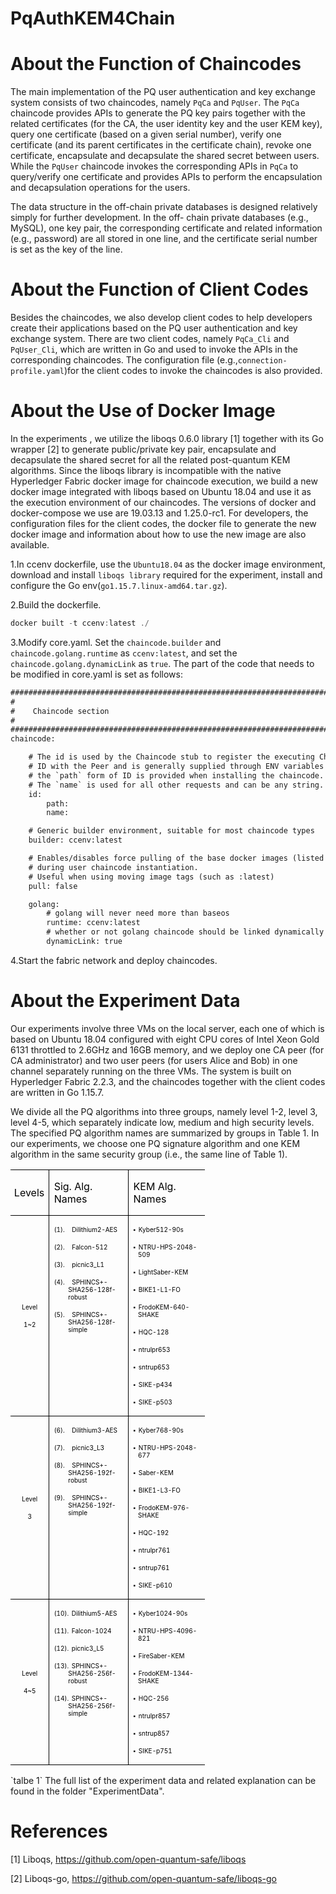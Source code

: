 # PqAuthKEM4Chain
# About the Function of Chaincodes
The main implementation of the PQ user authentication and key
exchange system consists of two chaincodes, namely `PqCa` and
`PqUser`. The `PqCa` chaincode provides
APIs to generate the PQ key pairs together with the related
certificates (for the CA, the user identity key and the user KEM
key), query one certificate (based on a given serial number),
verify one certificate (and its parent certificates in the certificate
chain), revoke one certificate, encapsulate and decapsulate the
shared secret between users. While the `PqUser` chaincode
invokes the corresponding APIs in `PqCa` to query/verify one
certificate and provides APIs to perform the encapsulation and
decapsulation operations for the users.

The data structure in the off-chain private databases is
designed relatively simply for further development. In the off-
chain private databases (e.g., MySQL), one key pair, the
corresponding certificate and related information (e.g., password)
are all stored in one line, and the certificate serial number is set as
the key of the line.

# About the Function of Client Codes
Besides the chaincodes, we also develop client codes to help
developers create their applications based on the PQ user
authentication and key exchange system. 
There are two client codes, namely `PqCa_Cli` and `PqUser_Cli`,
which are written in Go and used to invoke the APIs in the
corresponding chaincodes. The configuration file (e.g.,`connection-profile.yaml`)for the client
codes to invoke the chaincodes is also provided.

# About the Use of Docker Image
In the experiments , we utilize the liboqs 0.6.0 library [1] together with its Go wrapper [2] to generate public/private key pair, encapsulate and decapsulate the shared secret for all the related post-quantum KEM algorithms. Since the liboqs library is incompatible with the
native Hyperledger Fabric docker image for chaincode execution,
we build a new docker image integrated with liboqs based on Ubuntu 18.04 and use it as the execution environment of our
chaincodes. The versions of docker and docker-compose we use
are 19.03.13 and 1.25.0-rc1. For developers, the configuration
files for the client codes, the docker file to generate the new
docker image and information about how to use the new image
are also available.

1.In ccenv dockerfile, use the `Ubuntu18.04` as the docker image environment, download and install `liboqs library` required for the experiment, install and configure the Go env(`go1.15.7.linux-amd64.tar.gz`).

2.Build the dockerfile.

   ```javascript
   docker built -t ccenv:latest ./ 
   ```

3.Modify core.yaml.
Set the `chaincode.builder` and `chaincode.golang.runtime` as `ccenv:latest`, and set the `chaincode.golang.dynamicLink` as `true`. The part of the code that needs to be modified in core.yaml is set as follows:

```html
###############################################################################
#
#    Chaincode section
#
###############################################################################
chaincode:

    # The id is used by the Chaincode stub to register the executing Chaincode
    # ID with the Peer and is generally supplied through ENV variables
    # the `path` form of ID is provided when installing the chaincode.
    # The `name` is used for all other requests and can be any string.
    id:
        path:
        name:

    # Generic builder environment, suitable for most chaincode types
    builder: ccenv:latest

    # Enables/disables force pulling of the base docker images (listed below)
    # during user chaincode instantiation.
    # Useful when using moving image tags (such as :latest)
    pull: false

    golang:
        # golang will never need more than baseos
        runtime: ccenv:latest
        # whether or not golang chaincode should be linked dynamically
        dynamicLink: true
   ```
   
4.Start the fabric network and deploy chaincodes.
 
# About the Experiment Data
Our experiments involve three VMs on the local server, each one of which is based on Ubuntu 18.04 configured with eight CPU cores of Intel Xeon Gold 6131 throttled to 2.6GHz and 16GB memory, and we deploy one CA peer (for CA administrator) and two user peers (for users Alice and Bob) in one channel separately running on the three VMs. The system is built on Hyperledger Fabric 2.2.3, and the chaincodes together with the client codes are written in Go 1.15.7. 

We divide all the PQ algorithms into three groups, namely level 1-2, level 3, level 4-5, which separately indicate low, medium and high security levels. The specified PQ algorithm names are summarized by groups in Table 1. In our experiments, we choose one PQ signature algorithm and one KEM algorithm in the same security group (i.e., the same line of Table 1).
<table class=MsoNormalTable border=1 cellspacing=0 cellpadding=0 width=311
 style='width:232.9pt;border-collapse:collapse;border:none;mso-border-alt:solid windowtext 1.0pt;
 mso-padding-alt:0cm 5.4pt 0cm 5.4pt;mso-border-insideh:1.0pt solid windowtext;
 mso-border-insidev:1.0pt solid windowtext'>
 <thead>
  <tr style='mso-yfti-irow:0;mso-yfti-firstrow:yes;height:12.0pt'>
   <td width=46 style='width:34.45pt;border:solid windowtext 1.0pt;border-left:
   none;padding:0cm 5.4pt 0cm 5.4pt;height:12.0pt'>
   <p class=tablecolhead style='margin-left:3.8pt;mso-para-margin-left:-.11gd;
   text-indent:-4.8pt;mso-char-indent-count:-.6'><span lang=EN-US
   style='color:black;mso-themecolor:text1'>Levels<o:p></o:p></span></p>
   </td>
   <td width=132 style='width:99.25pt;border:solid windowtext 1.0pt;border-left:
   none;mso-border-left-alt:solid windowtext 1.0pt;padding:0cm 5.4pt 0cm 5.4pt;
   height:12.0pt'>
   <p class=tablecolhead><span lang=EN-US style='color:black;mso-themecolor:
   text1'>Sig. Alg. Names<o:p></o:p></span></p>
   </td>
   <td width=132 style='width:99.2pt;border-top:solid windowtext 1.0pt;
   border-left:none;border-bottom:solid windowtext 1.0pt;border-right:none;
   mso-border-left-alt:solid windowtext 1.0pt;padding:0cm 5.4pt 0cm 5.4pt;
   height:12.0pt'>
   <p class=tablecolhead><span lang=EN-US style='color:black;mso-themecolor:
   text1'>KEM Alg. Names<o:p></o:p></span></p>
   </td>
  </tr>
 </thead>
 <tr style='mso-yfti-irow:1;height:19.0pt'>
  <td width=46 style='width:34.45pt;border-top:none;border-left:none;
  border-bottom:solid windowtext 1.0pt;border-right:solid windowtext 1.0pt;
  mso-border-top-alt:solid windowtext 1.0pt;mso-border-top-alt:solid windowtext 1.0pt;
  mso-border-bottom-alt:solid windowtext .5pt;mso-border-right-alt:solid windowtext 1.0pt;
  padding:0cm 5.4pt 0cm 5.4pt;height:19.0pt'>
  <p class=tablecopy align=center style='text-align:center'><span lang=EN-US
  style='font-size:7.5pt;color:black;mso-themecolor:text1'>Level<o:p></o:p></span></p>
  <p class=tablecopy align=center style='text-align:center'><span lang=EN-US
  style='font-size:7.5pt;color:black;mso-themecolor:text1'>1~2</span><span
  lang=EN-US style='font-size:7.5pt;font-family:"Courier New";color:black;
  mso-themecolor:text1'><o:p></o:p></span></p>
  </td>
  <td width=132 valign=top style='width:99.25pt;border-top:none;border-left:
  none;border-bottom:solid windowtext 1.0pt;border-right:solid windowtext 1.0pt;
  mso-border-top-alt:solid windowtext 1.0pt;mso-border-left-alt:solid windowtext 1.0pt;
  mso-border-alt:solid windowtext 1.0pt;mso-border-bottom-alt:solid windowtext .5pt;
  padding:0cm 5.4pt 0cm 5.4pt;height:19.0pt'>
  <p class=tablecopy style='margin-left:17.0pt;text-indent:-17.0pt;mso-list:
  l0 level1 lfo2'><![if !supportLists]><span lang=EN-US style='font-size:7.5pt;
  mso-fareast-font-family:"Times New Roman";color:black;mso-themecolor:text1'><span
  style='mso-list:Ignore'>(1).<span style='font:7.0pt "Times New Roman"'>&nbsp;&nbsp;&nbsp;&nbsp;
  </span></span></span><![endif]><span lang=EN-US style='font-size:7.5pt;
  color:black;mso-themecolor:text1'>Dilithium2-AES<o:p></o:p></span></p>
  <p class=tablecopy style='margin-left:17.0pt;text-indent:-17.0pt;mso-list:
  l0 level1 lfo2'><![if !supportLists]><span lang=EN-US style='font-size:7.5pt;
  mso-fareast-font-family:"Times New Roman";color:black;mso-themecolor:text1'><span
  style='mso-list:Ignore'>(2).<span style='font:7.0pt "Times New Roman"'>&nbsp;&nbsp;&nbsp;&nbsp;
  </span></span></span><![endif]><span lang=EN-US style='font-size:7.5pt;
  color:black;mso-themecolor:text1'>Falcon-512<o:p></o:p></span></p>
  <p class=tablecopy style='margin-left:17.0pt;text-indent:-17.0pt;mso-list:
  l0 level1 lfo2'><![if !supportLists]><span lang=EN-US style='font-size:7.5pt;
  mso-fareast-font-family:"Times New Roman";color:black;mso-themecolor:text1'><span
  style='mso-list:Ignore'>(3).<span style='font:7.0pt "Times New Roman"'>&nbsp;&nbsp;&nbsp;&nbsp;
  </span></span></span><![endif]><span lang=EN-US style='font-size:7.5pt;
  color:black;mso-themecolor:text1'>picnic3_L1<o:p></o:p></span></p>
  <p class=tablecopy style='margin-left:17.0pt;text-indent:-17.0pt;mso-list:
  l0 level1 lfo2'><![if !supportLists]><span lang=EN-US style='font-size:7.5pt;
  mso-fareast-font-family:"Times New Roman";color:black;mso-themecolor:text1'><span
  style='mso-list:Ignore'>(4).<span style='font:7.0pt "Times New Roman"'>&nbsp;&nbsp;&nbsp;&nbsp;
  </span></span></span><![endif]><span lang=EN-US style='font-size:7.5pt;
  color:black;mso-themecolor:text1'>SPHINCS+-SHA256-128f-robust<o:p></o:p></span></p>
  <p class=tablecopy style='margin-left:17.0pt;text-indent:-17.0pt;mso-list:
  l0 level1 lfo2'><![if !supportLists]><span lang=EN-US style='font-size:7.5pt;
  mso-fareast-font-family:"Times New Roman";color:black;mso-themecolor:text1'><span
  style='mso-list:Ignore'>(5).<span style='font:7.0pt "Times New Roman"'>&nbsp;&nbsp;&nbsp;&nbsp;
  </span></span></span><![endif]><span lang=EN-US style='font-size:7.5pt;
  color:black;mso-themecolor:text1'>SPHINCS+-SHA256-128f-simple<o:p></o:p></span></p>
  </td>
  <td width=132 valign=top style='width:99.2pt;border:none;border-bottom:solid windowtext 1.0pt;
  mso-border-top-alt:solid windowtext 1.0pt;mso-border-left-alt:solid windowtext 1.0pt;
  mso-border-top-alt:solid windowtext 1.0pt;mso-border-left-alt:solid windowtext 1.0pt;
  mso-border-bottom-alt:solid windowtext .5pt;padding:0cm 5.4pt 0cm 5.4pt;
  height:19.0pt'>
  <p class=tablecopy style='margin-left:5.65pt;text-indent:-5.65pt;mso-list:
  l1 level1 lfo1'><![if !supportLists]><span lang=EN-US style='font-size:7.5pt;
  font-family:"Calibri",sans-serif;mso-fareast-font-family:Calibri;color:black;
  mso-themecolor:text1'><span style='mso-list:Ignore'>&#9642;<span style='font:7.0pt "Times New Roman"'>&nbsp;
  </span></span></span><![endif]><span lang=EN-US style='font-size:7.5pt;
  color:black;mso-themecolor:text1'>Kyber512-90s<o:p></o:p></span></p>
  <p class=tablecopy style='margin-left:5.65pt;text-indent:-5.65pt;mso-list:
  l1 level1 lfo1'><![if !supportLists]><span lang=EN-US style='font-size:7.5pt;
  font-family:"Calibri",sans-serif;mso-fareast-font-family:Calibri;color:black;
  mso-themecolor:text1'><span style='mso-list:Ignore'>&#9642;<span style='font:7.0pt "Times New Roman"'>&nbsp;
  </span></span></span><![endif]><span lang=EN-US style='font-size:7.5pt;
  color:black;mso-themecolor:text1'>NTRU-HPS-2048-509<o:p></o:p></span></p>
  <p class=tablecopy style='margin-left:5.65pt;text-indent:-5.65pt;mso-list:
  l1 level1 lfo1'><![if !supportLists]><span lang=EN-US style='font-size:7.5pt;
  font-family:"Calibri",sans-serif;mso-fareast-font-family:Calibri;color:black;
  mso-themecolor:text1'><span style='mso-list:Ignore'>&#9642;<span style='font:7.0pt "Times New Roman"'>&nbsp;
  </span></span></span><![endif]><span lang=EN-US style='font-size:7.5pt;
  color:black;mso-themecolor:text1'>LightSaber-KEM<o:p></o:p></span></p>
  <p class=tablecopy style='margin-left:5.65pt;text-indent:-5.65pt;mso-list:
  l1 level1 lfo1'><![if !supportLists]><span lang=EN-US style='font-size:7.5pt;
  font-family:"Calibri",sans-serif;mso-fareast-font-family:Calibri;color:black;
  mso-themecolor:text1'><span style='mso-list:Ignore'>&#9642;<span style='font:7.0pt "Times New Roman"'>&nbsp;
  </span></span></span><![endif]><span lang=EN-US style='font-size:7.5pt;
  color:black;mso-themecolor:text1'>BIKE1-L1-FO<o:p></o:p></span></p>
  <p class=tablecopy style='margin-left:5.65pt;text-indent:-5.65pt;mso-list:
  l1 level1 lfo1'><![if !supportLists]><span lang=EN-US style='font-size:7.5pt;
  font-family:"Calibri",sans-serif;mso-fareast-font-family:Calibri;color:black;
  mso-themecolor:text1'><span style='mso-list:Ignore'>&#9642;<span style='font:7.0pt "Times New Roman"'>&nbsp;
  </span></span></span><![endif]><span lang=EN-US style='font-size:7.5pt;
  color:black;mso-themecolor:text1'>FrodoKEM-640-SHAKE<o:p></o:p></span></p>
  <p class=tablecopy style='margin-left:5.65pt;text-indent:-5.65pt;mso-list:
  l1 level1 lfo1'><![if !supportLists]><span lang=EN-US style='font-size:7.5pt;
  font-family:"Calibri",sans-serif;mso-fareast-font-family:Calibri;color:black;
  mso-themecolor:text1'><span style='mso-list:Ignore'>&#9642;<span style='font:7.0pt "Times New Roman"'>&nbsp;
  </span></span></span><![endif]><span lang=EN-US style='font-size:7.5pt;
  color:black;mso-themecolor:text1'>HQC-128<o:p></o:p></span></p>
  <p class=tablecopy style='margin-left:5.65pt;text-indent:-5.65pt;mso-list:
  l1 level1 lfo1'><![if !supportLists]><span lang=EN-US style='font-size:7.5pt;
  font-family:"Calibri",sans-serif;mso-fareast-font-family:Calibri;color:black;
  mso-themecolor:text1'><span style='mso-list:Ignore'>&#9642;<span style='font:7.0pt "Times New Roman"'>&nbsp;
  </span></span></span><![endif]><span lang=EN-US style='font-size:7.5pt;
  color:black;mso-themecolor:text1'>ntrulpr653<o:p></o:p></span></p>
  <p class=tablecopy style='margin-left:5.65pt;text-indent:-5.65pt;mso-list:
  l1 level1 lfo1'><![if !supportLists]><span lang=EN-US style='font-size:7.5pt;
  font-family:"Calibri",sans-serif;mso-fareast-font-family:Calibri;color:black;
  mso-themecolor:text1'><span style='mso-list:Ignore'>&#9642;<span style='font:7.0pt "Times New Roman"'>&nbsp;
  </span></span></span><![endif]><span lang=EN-US style='font-size:7.5pt;
  color:black;mso-themecolor:text1'>sntrup653<o:p></o:p></span></p>
  <p class=tablecopy style='margin-left:5.65pt;text-indent:-5.65pt;mso-list:
  l1 level1 lfo1'><![if !supportLists]><span lang=EN-US style='font-size:7.5pt;
  font-family:"Calibri",sans-serif;mso-fareast-font-family:Calibri;color:black;
  mso-themecolor:text1'><span style='mso-list:Ignore'>&#9642;<span style='font:7.0pt "Times New Roman"'>&nbsp;
  </span></span></span><![endif]><span lang=EN-US style='font-size:7.5pt;
  color:black;mso-themecolor:text1'>SIKE-p434<o:p></o:p></span></p>
  <p class=tablecopy style='margin-left:5.65pt;text-indent:-5.65pt;mso-list:
  l1 level1 lfo1'><![if !supportLists]><span lang=EN-US style='font-size:7.5pt;
  font-family:"Calibri",sans-serif;mso-fareast-font-family:Calibri;color:black;
  mso-themecolor:text1'><span style='mso-list:Ignore'>&#9642;<span style='font:7.0pt "Times New Roman"'>&nbsp;
  </span></span></span><![endif]><span lang=EN-US style='font-size:7.5pt;
  color:black;mso-themecolor:text1'>SIKE-p503<o:p></o:p></span></p>
  </td>
 </tr>
 <tr style='mso-yfti-irow:2;height:22.15pt'>
  <td width=46 style='width:34.45pt;border-top:none;border-left:none;
  border-bottom:solid windowtext 1.0pt;border-right:solid windowtext 1.0pt;
  mso-border-top-alt:solid windowtext .5pt;mso-border-top-alt:solid windowtext .5pt;
  mso-border-bottom-alt:solid windowtext .5pt;mso-border-right-alt:solid windowtext 1.0pt;
  padding:0cm 5.4pt 0cm 5.4pt;height:22.15pt'>
  <p class=tablecopy align=center style='text-align:center'><span lang=EN-US
  style='font-size:7.5pt;color:black;mso-themecolor:text1'>Level<o:p></o:p></span></p>
  <p class=tablecopy align=center style='text-align:center'><span lang=EN-US
  style='font-size:7.5pt;color:black;mso-themecolor:text1'>3</span><span
  lang=EN-US style='font-size:7.5pt;font-family:"Courier New";color:black;
  mso-themecolor:text1'><o:p></o:p></span></p>
  </td>
  <td width=132 valign=top style='width:99.25pt;border-top:none;border-left:
  none;border-bottom:solid windowtext 1.0pt;border-right:solid windowtext 1.0pt;
  mso-border-top-alt:solid windowtext .5pt;mso-border-left-alt:solid windowtext 1.0pt;
  mso-border-top-alt:.5pt;mso-border-left-alt:1.0pt;mso-border-bottom-alt:.5pt;
  mso-border-right-alt:1.0pt;mso-border-color-alt:windowtext;mso-border-style-alt:
  solid;padding:0cm 5.4pt 0cm 5.4pt;height:22.15pt'>
  <p class=tablecopy style='margin-left:17.0pt;text-indent:-17.0pt;mso-list:
  l0 level1 lfo2'><![if !supportLists]><span lang=EN-US style='font-size:7.5pt;
  mso-fareast-font-family:"Times New Roman";color:black;mso-themecolor:text1'><span
  style='mso-list:Ignore'>(6).<span style='font:7.0pt "Times New Roman"'>&nbsp;&nbsp;&nbsp;&nbsp;
  </span></span></span><![endif]><span lang=EN-US style='font-size:7.5pt;
  color:black;mso-themecolor:text1'>Dilithium3-AES<o:p></o:p></span></p>
  <p class=tablecopy style='margin-left:17.0pt;text-indent:-17.0pt;mso-list:
  l0 level1 lfo2'><![if !supportLists]><span lang=EN-US style='font-size:7.5pt;
  mso-fareast-font-family:"Times New Roman";color:black;mso-themecolor:text1'><span
  style='mso-list:Ignore'>(7).<span style='font:7.0pt "Times New Roman"'>&nbsp;&nbsp;&nbsp;&nbsp;
  </span></span></span><![endif]><span lang=EN-US style='font-size:7.5pt;
  color:black;mso-themecolor:text1'>picnic3_L3<o:p></o:p></span></p>
  <p class=tablecopy style='margin-left:17.0pt;text-indent:-17.0pt;mso-list:
  l0 level1 lfo2'><![if !supportLists]><span lang=EN-US style='font-size:7.5pt;
  mso-fareast-font-family:"Times New Roman";color:black;mso-themecolor:text1'><span
  style='mso-list:Ignore'>(8).<span style='font:7.0pt "Times New Roman"'>&nbsp;&nbsp;&nbsp;&nbsp;
  </span></span></span><![endif]><span lang=EN-US style='font-size:7.5pt;
  color:black;mso-themecolor:text1'>SPHINCS+-SHA256-192f-robust<o:p></o:p></span></p>
  <p class=tablecopy style='margin-left:17.0pt;text-indent:-17.0pt;mso-list:
  l0 level1 lfo2'><![if !supportLists]><span lang=EN-US style='font-size:7.5pt;
  mso-fareast-font-family:"Times New Roman";color:black;mso-themecolor:text1'><span
  style='mso-list:Ignore'>(9).<span style='font:7.0pt "Times New Roman"'>&nbsp;&nbsp;&nbsp;&nbsp;
  </span></span></span><![endif]><span lang=EN-US style='font-size:7.5pt;
  color:black;mso-themecolor:text1'>SPHINCS+-SHA256-192f-simple<o:p></o:p></span></p>
  </td>
  <td width=132 valign=top style='width:99.2pt;border:none;border-bottom:solid windowtext 1.0pt;
  mso-border-top-alt:solid windowtext .5pt;mso-border-left-alt:solid windowtext 1.0pt;
  mso-border-top-alt:solid windowtext .5pt;mso-border-left-alt:solid windowtext 1.0pt;
  mso-border-bottom-alt:solid windowtext .5pt;padding:0cm 5.4pt 0cm 5.4pt;
  height:22.15pt'>
  <p class=tablecopy style='margin-left:5.65pt;text-indent:-5.65pt;mso-list:
  l1 level1 lfo1'><![if !supportLists]><span lang=EN-US style='font-size:7.5pt;
  font-family:"Calibri",sans-serif;mso-fareast-font-family:Calibri;color:black;
  mso-themecolor:text1'><span style='mso-list:Ignore'>&#9642;<span style='font:7.0pt "Times New Roman"'>&nbsp;
  </span></span></span><![endif]><span lang=EN-US style='font-size:7.5pt;
  color:black;mso-themecolor:text1'>Kyber768-90s<o:p></o:p></span></p>
  <p class=tablecopy style='margin-left:5.65pt;text-indent:-5.65pt;mso-list:
  l1 level1 lfo1'><![if !supportLists]><span lang=EN-US style='font-size:7.5pt;
  font-family:"Calibri",sans-serif;mso-fareast-font-family:Calibri;color:black;
  mso-themecolor:text1'><span style='mso-list:Ignore'>&#9642;<span style='font:7.0pt "Times New Roman"'>&nbsp;
  </span></span></span><![endif]><span lang=EN-US style='font-size:7.5pt;
  color:black;mso-themecolor:text1'>NTRU-HPS-2048-677<o:p></o:p></span></p>
  <p class=tablecopy style='margin-left:5.65pt;text-indent:-5.65pt;mso-list:
  l1 level1 lfo1'><![if !supportLists]><span lang=EN-US style='font-size:7.5pt;
  font-family:"Calibri",sans-serif;mso-fareast-font-family:Calibri;color:black;
  mso-themecolor:text1'><span style='mso-list:Ignore'>&#9642;<span style='font:7.0pt "Times New Roman"'>&nbsp;
  </span></span></span><![endif]><span lang=EN-US style='font-size:7.5pt;
  color:black;mso-themecolor:text1'>Saber-KEM<o:p></o:p></span></p>
  <p class=tablecopy style='margin-left:5.65pt;text-indent:-5.65pt;mso-list:
  l1 level1 lfo1'><![if !supportLists]><span lang=EN-US style='font-size:7.5pt;
  font-family:"Calibri",sans-serif;mso-fareast-font-family:Calibri;color:black;
  mso-themecolor:text1'><span style='mso-list:Ignore'>&#9642;<span style='font:7.0pt "Times New Roman"'>&nbsp;
  </span></span></span><![endif]><span lang=EN-US style='font-size:7.5pt;
  color:black;mso-themecolor:text1'>BIKE1-L3-FO<o:p></o:p></span></p>
  <p class=tablecopy style='margin-left:5.65pt;text-indent:-5.65pt;mso-list:
  l1 level1 lfo1'><![if !supportLists]><span lang=EN-US style='font-size:7.5pt;
  font-family:"Calibri",sans-serif;mso-fareast-font-family:Calibri;color:black;
  mso-themecolor:text1'><span style='mso-list:Ignore'>&#9642;<span style='font:7.0pt "Times New Roman"'>&nbsp;
  </span></span></span><![endif]><span lang=EN-US style='font-size:7.5pt;
  color:black;mso-themecolor:text1'>FrodoKEM-976-SHAKE<o:p></o:p></span></p>
  <p class=tablecopy style='margin-left:5.65pt;text-indent:-5.65pt;mso-list:
  l1 level1 lfo1'><![if !supportLists]><span lang=EN-US style='font-size:7.5pt;
  font-family:"Calibri",sans-serif;mso-fareast-font-family:Calibri;color:black;
  mso-themecolor:text1'><span style='mso-list:Ignore'>&#9642;<span style='font:7.0pt "Times New Roman"'>&nbsp;
  </span></span></span><![endif]><span lang=EN-US style='font-size:7.5pt;
  color:black;mso-themecolor:text1'>HQC-192<o:p></o:p></span></p>
  <p class=tablecopy style='margin-left:5.65pt;text-indent:-5.65pt;mso-list:
  l1 level1 lfo1'><![if !supportLists]><span lang=EN-US style='font-size:7.5pt;
  font-family:"Calibri",sans-serif;mso-fareast-font-family:Calibri;color:black;
  mso-themecolor:text1'><span style='mso-list:Ignore'>&#9642;<span style='font:7.0pt "Times New Roman"'>&nbsp;
  </span></span></span><![endif]><span lang=EN-US style='font-size:7.5pt;
  color:black;mso-themecolor:text1'>ntrulpr761<o:p></o:p></span></p>
  <p class=tablecopy style='margin-left:5.65pt;text-indent:-5.65pt;mso-list:
  l1 level1 lfo1'><![if !supportLists]><span lang=EN-US style='font-size:7.5pt;
  font-family:"Calibri",sans-serif;mso-fareast-font-family:Calibri;color:black;
  mso-themecolor:text1'><span style='mso-list:Ignore'>&#9642;<span style='font:7.0pt "Times New Roman"'>&nbsp;
  </span></span></span><![endif]><span lang=EN-US style='font-size:7.5pt;
  color:black;mso-themecolor:text1'>sntrup761<o:p></o:p></span></p>
  <p class=tablecopy style='margin-left:5.65pt;text-indent:-5.65pt;mso-list:
  l1 level1 lfo1'><![if !supportLists]><span lang=EN-US style='font-size:7.5pt;
  font-family:"Calibri",sans-serif;mso-fareast-font-family:Calibri;color:black;
  mso-themecolor:text1'><span style='mso-list:Ignore'>&#9642;<span style='font:7.0pt "Times New Roman"'>&nbsp;
  </span></span></span><![endif]><span lang=EN-US style='font-size:7.5pt;
  color:black;mso-themecolor:text1'>SIKE-p610<o:p></o:p></span></p>
  </td>
 </tr>
 <tr style='mso-yfti-irow:3;mso-yfti-lastrow:yes;height:20.05pt'>
  <td width=46 style='width:34.45pt;border-top:none;border-left:none;
  border-bottom:solid windowtext 1.0pt;border-right:solid windowtext 1.0pt;
  mso-border-top-alt:solid windowtext .5pt;padding:0cm 5.4pt 0cm 5.4pt;
  height:20.05pt'>
  <p class=tablecopy align=center style='text-align:center'><span lang=EN-US
  style='font-size:7.5pt;color:black;mso-themecolor:text1'>Level<o:p></o:p></span></p>
  <p class=tablecopy align=center style='text-align:center'><span lang=EN-US
  style='font-size:7.5pt;color:black;mso-themecolor:text1'>4~5<o:p></o:p></span></p>
  </td>
  <td width=132 valign=top style='width:99.25pt;border-top:none;border-left:
  none;border-bottom:solid windowtext 1.0pt;border-right:solid windowtext 1.0pt;
  mso-border-top-alt:solid windowtext .5pt;mso-border-left-alt:solid windowtext 1.0pt;
  padding:0cm 5.4pt 0cm 5.4pt;height:20.05pt'>
  <p class=tablecopy style='margin-left:17.0pt;text-indent:-17.0pt;mso-list:
  l0 level1 lfo2'><![if !supportLists]><span lang=EN-US style='font-size:7.5pt;
  mso-fareast-font-family:"Times New Roman";color:black;mso-themecolor:text1'><span
  style='mso-list:Ignore'>(10).<span style='font:7.0pt "Times New Roman"'>&nbsp;
  </span></span></span><![endif]><span lang=EN-US style='font-size:7.5pt;
  color:black;mso-themecolor:text1'>Dilithium5-AES<o:p></o:p></span></p>
  <p class=tablecopy style='margin-left:17.0pt;text-indent:-17.0pt;mso-list:
  l0 level1 lfo2'><![if !supportLists]><span lang=EN-US style='font-size:7.5pt;
  mso-fareast-font-family:"Times New Roman";color:black;mso-themecolor:text1'><span
  style='mso-list:Ignore'>(11).<span style='font:7.0pt "Times New Roman"'>&nbsp;
  </span></span></span><![endif]><span lang=EN-US style='font-size:7.5pt;
  color:black;mso-themecolor:text1'>Falcon-1024<o:p></o:p></span></p>
  <p class=tablecopy style='margin-left:17.0pt;text-indent:-17.0pt;mso-list:
  l0 level1 lfo2'><![if !supportLists]><span lang=EN-US style='font-size:7.5pt;
  mso-fareast-font-family:"Times New Roman";color:black;mso-themecolor:text1'><span
  style='mso-list:Ignore'>(12).<span style='font:7.0pt "Times New Roman"'>&nbsp;
  </span></span></span><![endif]><span lang=EN-US style='font-size:7.5pt;
  color:black;mso-themecolor:text1'>picnic3_L5<o:p></o:p></span></p>
  <p class=tablecopy style='margin-left:17.0pt;text-indent:-17.0pt;mso-list:
  l0 level1 lfo2'><![if !supportLists]><span lang=EN-US style='font-size:7.5pt;
  mso-fareast-font-family:"Times New Roman";color:black;mso-themecolor:text1'><span
  style='mso-list:Ignore'>(13).<span style='font:7.0pt "Times New Roman"'>&nbsp;
  </span></span></span><![endif]><span lang=EN-US style='font-size:7.5pt;
  color:black;mso-themecolor:text1'>SPHINCS+-SHA256-256f-robust<o:p></o:p></span></p>
  <p class=tablecopy style='margin-left:17.0pt;text-indent:-17.0pt;mso-list:
  l0 level1 lfo2'><![if !supportLists]><span lang=EN-US style='font-size:7.5pt;
  mso-fareast-font-family:"Times New Roman";color:black;mso-themecolor:text1'><span
  style='mso-list:Ignore'>(14).<span style='font:7.0pt "Times New Roman"'>&nbsp;
  </span></span></span><![endif]><span lang=EN-US style='font-size:7.5pt;
  color:black;mso-themecolor:text1'>SPHINCS+-SHA256-256f-simple<o:p></o:p></span></p>
  </td>
  <td width=132 valign=top style='width:99.2pt;border:none;border-bottom:solid windowtext 1.0pt;
  mso-border-top-alt:solid windowtext .5pt;mso-border-left-alt:solid windowtext 1.0pt;
  padding:0cm 5.4pt 0cm 5.4pt;height:20.05pt'>
  <p class=tablecopy style='margin-left:5.65pt;text-indent:-5.65pt;mso-list:
  l1 level1 lfo1'><![if !supportLists]><span lang=EN-US style='font-size:7.5pt;
  font-family:"Calibri",sans-serif;mso-fareast-font-family:Calibri;color:black;
  mso-themecolor:text1'><span style='mso-list:Ignore'>&#9642;<span style='font:7.0pt "Times New Roman"'>&nbsp;
  </span></span></span><![endif]><span lang=EN-US style='font-size:7.5pt;
  color:black;mso-themecolor:text1'>Kyber1024-90s<o:p></o:p></span></p>
  <p class=tablecopy style='margin-left:5.65pt;text-indent:-5.65pt;mso-list:
  l1 level1 lfo1'><![if !supportLists]><span lang=EN-US style='font-size:7.5pt;
  font-family:"Calibri",sans-serif;mso-fareast-font-family:Calibri;color:black;
  mso-themecolor:text1'><span style='mso-list:Ignore'>&#9642;<span style='font:7.0pt "Times New Roman"'>&nbsp;
  </span></span></span><![endif]><span lang=EN-US style='font-size:7.5pt;
  color:black;mso-themecolor:text1'>NTRU-HPS-4096-821<o:p></o:p></span></p>
  <p class=tablecopy style='margin-left:5.65pt;text-indent:-5.65pt;mso-list:
  l1 level1 lfo1'><![if !supportLists]><span lang=EN-US style='font-size:7.5pt;
  font-family:"Calibri",sans-serif;mso-fareast-font-family:Calibri;color:black;
  mso-themecolor:text1'><span style='mso-list:Ignore'>&#9642;<span style='font:7.0pt "Times New Roman"'>&nbsp;
  </span></span></span><![endif]><span lang=EN-US style='font-size:7.5pt;
  color:black;mso-themecolor:text1'>FireSaber-KEM<o:p></o:p></span></p>
  <p class=tablecopy style='margin-left:5.65pt;text-indent:-5.65pt;mso-list:
  l1 level1 lfo1'><![if !supportLists]><span lang=EN-US style='font-size:7.5pt;
  font-family:"Calibri",sans-serif;mso-fareast-font-family:Calibri;color:black;
  mso-themecolor:text1'><span style='mso-list:Ignore'>&#9642;<span style='font:7.0pt "Times New Roman"'>&nbsp;
  </span></span></span><![endif]><span lang=EN-US style='font-size:7.5pt;
  color:black;mso-themecolor:text1'>FrodoKEM-1344-SHAKE<o:p></o:p></span></p>
  <p class=tablecopy style='margin-left:5.65pt;text-indent:-5.65pt;mso-list:
  l1 level1 lfo1'><![if !supportLists]><span lang=EN-US style='font-size:7.5pt;
  font-family:"Calibri",sans-serif;mso-fareast-font-family:Calibri;color:black;
  mso-themecolor:text1'><span style='mso-list:Ignore'>&#9642;<span style='font:7.0pt "Times New Roman"'>&nbsp;
  </span></span></span><![endif]><span lang=EN-US style='font-size:7.5pt;
  color:black;mso-themecolor:text1'>HQC-256<o:p></o:p></span></p>
  <p class=tablecopy style='margin-left:5.65pt;text-indent:-5.65pt;mso-list:
  l1 level1 lfo1'><![if !supportLists]><span lang=EN-US style='font-size:7.5pt;
  font-family:"Calibri",sans-serif;mso-fareast-font-family:Calibri;color:black;
  mso-themecolor:text1'><span style='mso-list:Ignore'>&#9642;<span style='font:7.0pt "Times New Roman"'>&nbsp;
  </span></span></span><![endif]><span lang=EN-US style='font-size:7.5pt;
  color:black;mso-themecolor:text1'>ntrulpr857<o:p></o:p></span></p>
  <p class=tablecopy style='margin-left:5.65pt;text-indent:-5.65pt;mso-list:
  l1 level1 lfo1'><![if !supportLists]><span lang=EN-US style='font-size:7.5pt;
  font-family:"Calibri",sans-serif;mso-fareast-font-family:Calibri;color:black;
  mso-themecolor:text1'><span style='mso-list:Ignore'>&#9642;<span style='font:7.0pt "Times New Roman"'>&nbsp;
  </span></span></span><![endif]><span lang=EN-US style='font-size:7.5pt;
  color:black;mso-themecolor:text1'>sntrup857<o:p></o:p></span></p>
  <p class=tablecopy style='margin-left:5.65pt;text-indent:-5.65pt;mso-list:
  l1 level1 lfo1'><![if !supportLists]><span lang=EN-US style='font-size:7.5pt;
  font-family:"Calibri",sans-serif;mso-fareast-font-family:Calibri;color:black;
  mso-themecolor:text1'><span style='mso-list:Ignore'>&#9642;<span style='font:7.0pt "Times New Roman"'>&nbsp;
  </span></span></span><![endif]><span lang=EN-US style='font-size:7.5pt;
  color:black;mso-themecolor:text1'>SIKE-p751<o:p></o:p></span></p>
  </td>
 </tr>
</table>
                           `talbe 1`
The full list of the experiment data and related explanation can be found in the folder "ExperimentData".

# References
[1] Liboqs, https://github.com/open-quantum-safe/liboqs

[2] Liboqs-go, https://github.com/open-quantum-safe/liboqs-go
